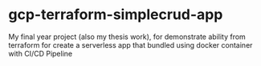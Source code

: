 # gcp-terraform-simplecrud-app
My final year project (also my thesis work), for demonstrate ability from terraform for create a serverless app that bundled using docker container with CI/CD Pipeline
